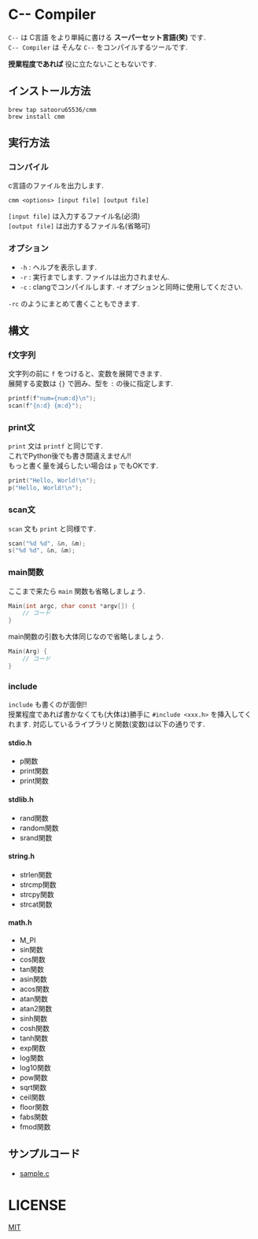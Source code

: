 # C-- Compiler
`C--` は C言語 をより単純に書ける **スーパーセット言語(笑)** です.  
`C-- Compiler` は そんな `C--` をコンパイルするツールです.

**授業程度であれば** 役に立たないこともないです.


## インストール方法
```shell
brew tap satooru65536/cmm
brew install cmm
```

## 実行方法
### コンパイル
c言語のファイルを出力します.
```shell
cmm <options> [input file] [output file]
```
`[input file]` は入力するファイル名(必須)  
`[output file]` は出力するファイル名(省略可)

### オプション
- `-h` : ヘルプを表示します.
- `-r` : 実行までします. ファイルは出力されません.
- `-c` : clangでコンパイルします. -r オプションと同時に使用してください.

`-rc` のようにまとめて書くこともできます.

## 構文
### f文字列
文字列の前に `f` をつけると、変数を展開できます.  
展開する変数は `{}` で囲み、型を `:` の後に指定します.
```c
printf(f"num={num:d}\n");
scan(f"{n:d} {m:d}");
```

### print文
`print` 文は `printf` と同じです.  
これでPython後でも書き間違えません!!  
もっと書く量を減らしたい場合は `p` でもOKです.
```c
print("Hello, World!\n");
p("Hello, World!\n");
```

### scan文
`scan` 文も `print` と同様です.
```c
scan("%d %d", &n, &m);
s("%d %d", &n, &m);
```

### main関数
ここまで来たら `main` 関数も省略しましょう.
```c
Main(int argc, char const *argv[]) {
    // コード
}
```

main関数の引数も大体同じなので省略しましょう.
```c
Main(Arg) {
    // コード
}
```

### include
`include` も書くのが面倒!!  
授業程度であれば書かなくても(大体は)勝手に `#include <xxx.h>` を挿入してくれます.
対応しているライブラリと関数(変数)は以下の通りです.

#### stdio.h
- p関数
- print関数
- print関数

#### stdlib.h
- rand関数
- random関数
- srand関数

#### string.h
- strlen関数
- strcmp関数
- strcpy関数
- strcat関数

#### math.h
- M_PI
- sin関数
- cos関数
- tan関数
- asin関数
- acos関数
- atan関数
- atan2関数
- sinh関数
- cosh関数
- tanh関数
- exp関数
- log関数
- log10関数
- pow関数
- sqrt関数
- ceil関数
- floor関数
- fabs関数
- fmod関数

## サンプルコード
- [sample.c](sample.c)

# LICENSE
[MIT](./LICENSE)
